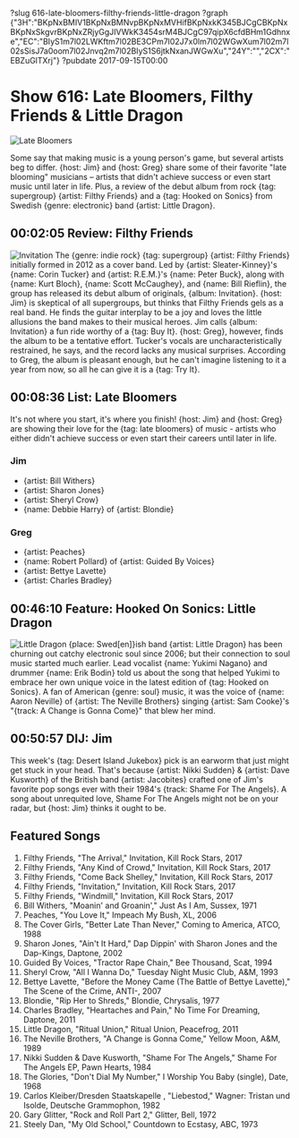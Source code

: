 ?slug 616-late-bloomers-filthy-friends-little-dragon
?graph {"3H":"BKpNxBMIV1BKpNxBMNvpBKpNxMVHifBKpNxkK345BJCgCBKpNxBKpNxSkgvrBKpNxZRjyGgJIVWkK3454srM4BJCgC97qipX6cfdBHm1Gdhnxe","EC":"BIyS1m7l02LWKftm7l02BE3CPm7l02J7x0lm7l02WGwXum7l02m7l02sSisJ7a0oom7l02Jnvq2m7l02BIyS1S6jtkNxanJWGwXu","24Y":"","2CX":"EBZuGlTXrj"}
?pubdate 2017-09-15T00:00

# Show 616: Late Bloomers, Filthy Friends & Little Dragon
![Late Bloomers](https://static.soundopinions.org/images/2017/latebloomers_web.jpg)

Some say that making music is a young person's game, but several artists beg to differ. {host: Jim} and {host: Greg} share some of their favorite "late blooming" musicians – artists that didn't achieve success or even start music until later in life. Plus, a review of the debut album from rock {tag: supergroup} {artist: Filthy Friends} and a {tag: Hooked on Sonics} from Swedish {genre: electronic} band {artist: Little Dragon}.


## 00:02:05 Review: Filthy Friends
![Invitation](https://static.soundopinions.org/assets/616/3H0.jpg)
The {genre: indie rock} {tag: supergroup} {artist: Filthy Friends} initially formed in 2012 as a cover band. Led by {artist: Sleater-Kinney}'s {name: Corin Tucker} and {artist: R.E.M.}'s {name: Peter Buck}, along with {name: Kurt Bloch}, {name: Scott McCaughey}, and {name: Bill Rieflin}, the group has released its debut album of originals, {album: Invitation}. {host: Jim} is skeptical of all supergroups, but thinks that Filthy Friends gels as a real band. He finds the guitar interplay to be a joy and loves the little allusions the band makes to their musical heroes. Jim calls {album: Invitation} a fun ride worthy of a {tag: Buy It}. {host: Greg}, however, finds the album to be a tentative effort. Tucker's vocals are uncharacteristically restrained, he says, and the record lacks any musical surprises. According to Greg, the album is pleasant enough, but he can't imagine listening to it a year from now, so all he can give it is a {tag: Try It}.


## 00:08:36 List: Late Bloomers

It's not where you start, it's where you finish! {host: Jim} and {host: Greg} are showing their love for the {tag: late bloomers} of music - artists who either didn't achieve success or even start their careers until later in life.

### Jim
- {artist: Bill Withers}
- {artist: Sharon Jones}
- {artist: Sheryl Crow}
- {name: Debbie Harry} of {artist: Blondie}

### Greg
- {artist: Peaches}
- {name: Robert Pollard} of {artist: Guided By Voices}
- {artist: Bettye Lavette}
- {artist: Charles Bradley}


## 00:46:10 Feature: Hooked On Sonics: Little Dragon
![Little Dragon](https://static.soundopinions.org/assets/616/24Y0.jpg)
{place: Swed[en]}ish band {artist: Little Dragon} has been churning out catchy electronic soul since 2006; but their connection to soul music started much earlier. Lead vocalist {name: Yukimi Nagano} and drummer {name: Erik Bodin} told us about the song that helped Yukimi to embrace her own unique voice in the latest edition of {tag: Hooked on Sonics}. A fan of American {genre: soul} music, it was the voice of {name: Aaron Neville} of {artist: The Neville Brothers} singing {artist: Sam Cooke}'s "{track: A Change is Gonna Come}" that blew her mind.


## 00:50:57 DIJ: Jim
This week's {tag: Desert Island Jukebox} pick is an earworm that just might get stuck in your head. That's because  {artist: Nikki Sudden} & {artist: Dave Kusworth} of the British band {artist: Jacobites} crafted one of Jim's favorite pop songs ever with their 1984's {track: Shame For The Angels}. A song about unrequited love, Shame For The Angels might not be on your radar, but {host: Jim} thinks it ought to be.

## Featured Songs
1. Filthy Friends, "The Arrival," Invitation, Kill Rock Stars, 2017
1. Filthy Friends, "Any Kind of Crowd," Invitation, Kill Rock Stars, 2017
1. Filthy Friends, "Come Back Shelley," Invitation, Kill Rock Stars, 2017
1. Filthy Friends, "Invitation," Invitation, Kill Rock Stars, 2017
1. Filthy Friends, "Windmill," Invitation, Kill Rock Stars, 2017
1. Bill Withers, "Moanin' and Groanin'," Just As I Am, Sussex, 1971
1. Peaches, "You Love It," Impeach My Bush, XL, 2006
1. The Cover Girls, "Better Late Than Never," Coming to America, ATCO, 1988
1. Sharon Jones, "Ain't It Hard," Dap Dippin' with Sharon Jones and the Dap-Kings, Daptone, 2002
1. Guided By Voices, "Tractor Rape Chain," Bee Thousand, Scat, 1994
1. Sheryl Crow, "All I Wanna Do," Tuesday Night Music Club, A&M, 1993
1. Bettye Lavette, "Before the Money Came (The Battle of Bettye Lavette)," The Scene of the Crime, ANTI-, 2007
1. Blondie, "Rip Her to Shreds," Blondie, Chrysalis, 1977
1. Charles Bradley, "Heartaches and Pain," No Time For Dreaming, Daptone, 2011
1. Little Dragon, "Ritual Union," Ritual Union, Peacefrog, 2011
1. The Neville Brothers, "A Change is Gonna Come," Yellow Moon, A&M, 1989
1. Nikki Sudden & Dave Kusworth, "Shame For The Angels," Shame For The Angels EP, Pawn Hearts, 1984
1. The Glories, "Don't Dial My Number," I Worship You Baby (single), Date, 1968
1. Carlos Kleiber/Dresden Staatskapelle , "Liebestod," Wagner: Tristan und Isolde, Deutsche Grammophon, 1982
1. Gary Glitter, "Rock and Roll Part 2," Glitter, Bell, 1972
1. Steely Dan, "My Old School," Countdown to Ecstasy, ABC, 1973

